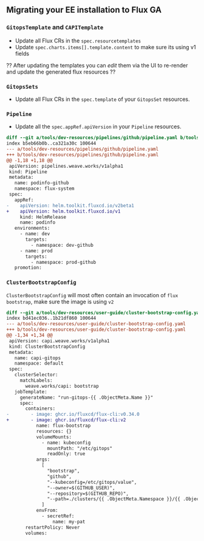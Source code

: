## Migrating your EE installation to Flux GA

### `GitopsTemplate` and `CAPITemplate`

- Update all Flux CRs in the `spec.resourcetemplates`
- Update `spec.charts.items[].template.content` to make sure its using v1 fields

?? After updating the templates you can _edit_ them via the UI to re-render and update the generated flux resources ??

### `GitopsSets`

- Update all Flux CRs in the `spec.template` of your `GitopsSet` resources.

### `Pipeline`

- Update all the `spec.appRef.apiVersion` in your `Pipeline` resources.

```patch
diff --git a/tools/dev-resources/pipelines/github/pipeline.yaml b/tools/dev-resources/pipelines/github/pipeline.yaml
index b5eb66b0b..ca321a30c 100644
--- a/tools/dev-resources/pipelines/github/pipeline.yaml
+++ b/tools/dev-resources/pipelines/github/pipeline.yaml
@@ -1,18 +1,18 @@
 apiVersion: pipelines.weave.works/v1alpha1
 kind: Pipeline
 metadata:
   name: podinfo-github
   namespace: flux-system
 spec:
   appRef:
-    apiVersion: helm.toolkit.fluxcd.io/v2beta1
+    apiVersion: helm.toolkit.fluxcd.io/v1
     kind: HelmRelease
     name: podinfo
   environments:
     - name: dev
       targets:
         - namespace: dev-github
     - name: prod
       targets:
         - namespace: prod-github
   promotion:
```

### `ClusterBootstrapConfig`

`ClusterBootstrapConfig` will most often contain an invocation of `flux bootstrap`, make sure the image is using `v2`

```patch
diff --git a/tools/dev-resources/user-guide/cluster-bootstrap-config.yaml b/tools/dev-resources/user-guide/cluster-bootstrap-config.yaml
index bd41ec036..1b21df860 100644
--- a/tools/dev-resources/user-guide/cluster-bootstrap-config.yaml
+++ b/tools/dev-resources/user-guide/cluster-bootstrap-config.yaml
@@ -1,34 +1,34 @@
 apiVersion: capi.weave.works/v1alpha1
 kind: ClusterBootstrapConfig
 metadata:
   name: capi-gitops
   namespace: default
 spec:
   clusterSelector:
     matchLabels:
       weave.works/capi: bootstrap
   jobTemplate:
     generateName: "run-gitops-{{ .ObjectMeta.Name }}"
     spec:
       containers:
-        - image: ghcr.io/fluxcd/flux-cli:v0.34.0
+        - image: ghcr.io/fluxcd/flux-cli:v2
           name: flux-bootstrap
           resources: {}
           volumeMounts:
             - name: kubeconfig
               mountPath: "/etc/gitops"
               readOnly: true
           args:
             [
               "bootstrap",
               "github",
               "--kubeconfig=/etc/gitops/value",
               "--owner=$(GITHUB_USER)",
               "--repository=$(GITHUB_REPO)",
               "--path=./clusters/{{ .ObjectMeta.Namespace }}/{{ .ObjectMeta.Name }}",
             ]
           envFrom:
             - secretRef:
                 name: my-pat
       restartPolicy: Never
       volumes:
```
